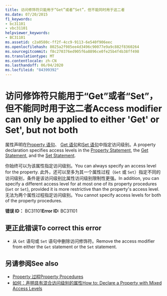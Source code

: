 ```yaml
---
title: 访问修饰符只能用于“Get”或者“Set”，但不能同时用于这二者
ms.date: 07/20/2015
f1_keywords:
- bc31101
- vbc31101
helpviewer_keywords:
- BC31101
ms.assetid: c2a0580c-ff2f-4cc9-9113-6e540f906eec
ms.openlocfilehash: 8025a2f985ee4d3496c90077e9a9c882f8360264
ms.sourcegitcommit: f8c270376ed905f6a8896ce0fe25b4f4b38ff498
ms.translationtype: MT
ms.contentlocale: zh-CN
ms.lasthandoff: 06/04/2020
ms.locfileid: "84399392"
---
```

# <a name="access-modifier-can-only-be-applied-to-either-get-or-set-but-not-both"></a><span data-ttu-id="07b10-102">访问修饰符只能用于“Get”或者“Set”，但不能同时用于这二者</span><span class="sxs-lookup"><span data-stu-id="07b10-102">Access modifier can only be applied to either 'Get' or Set', but not both</span></span>
<span data-ttu-id="07b10-103">属性声明在[Property 语句](../language-reference/statements/property-statement.md)、 [Get 语句](../language-reference/statements/get-statement.md)和[Set 语句](../language-reference/statements/set-statement.md)中指定访问级别。</span><span class="sxs-lookup"><span data-stu-id="07b10-103">A property declaration specifies access levels in the [Property Statement](../language-reference/statements/property-statement.md), the [Get Statement](../language-reference/statements/get-statement.md), and the [Set Statement](../language-reference/statements/set-statement.md).</span></span>  
  
 <span data-ttu-id="07b10-104">你始终可以为该属性指定访问级别。</span><span class="sxs-lookup"><span data-stu-id="07b10-104">You can always specify an access level for the property.</span></span> <span data-ttu-id="07b10-105">此外，还可以至多为其一个属性过程（`Get` 或 `Set`）指定不同的访问级别，条件是该访问级别比属性访问级别限制性更强。</span><span class="sxs-lookup"><span data-stu-id="07b10-105">In addition, you can specify a different access level for at most one of its property procedures (`Get` or `Set`), provided it is more restrictive than the property's access level.</span></span> <span data-ttu-id="07b10-106">无法为两个属性过程指定访问级别。</span><span class="sxs-lookup"><span data-stu-id="07b10-106">You cannot specify access levels for both of the property procedures.</span></span>  
  
 <span data-ttu-id="07b10-107">**错误 ID：** BC31101</span><span class="sxs-lookup"><span data-stu-id="07b10-107">**Error ID:** BC31101</span></span>  
  
## <a name="to-correct-this-error"></a><span data-ttu-id="07b10-108">更正此错误</span><span class="sxs-lookup"><span data-stu-id="07b10-108">To correct this error</span></span>  
  
- <span data-ttu-id="07b10-109">从 `Get` 语句或 `Set` 语句中删除访问修饰符。</span><span class="sxs-lookup"><span data-stu-id="07b10-109">Remove the access modifier from either the `Get` statement or the `Set` statement.</span></span>  
  
## <a name="see-also"></a><span data-ttu-id="07b10-110">另请参阅</span><span class="sxs-lookup"><span data-stu-id="07b10-110">See also</span></span>

- [<span data-ttu-id="07b10-111">Property 过程</span><span class="sxs-lookup"><span data-stu-id="07b10-111">Property Procedures</span></span>](../programming-guide/language-features/procedures/property-procedures.md)
- [<span data-ttu-id="07b10-112">如何：声明具有混合访问级别的属性</span><span class="sxs-lookup"><span data-stu-id="07b10-112">How to: Declare a Property with Mixed Access Levels</span></span>](../programming-guide/language-features/procedures/how-to-declare-a-property-with-mixed-access-levels.md)
